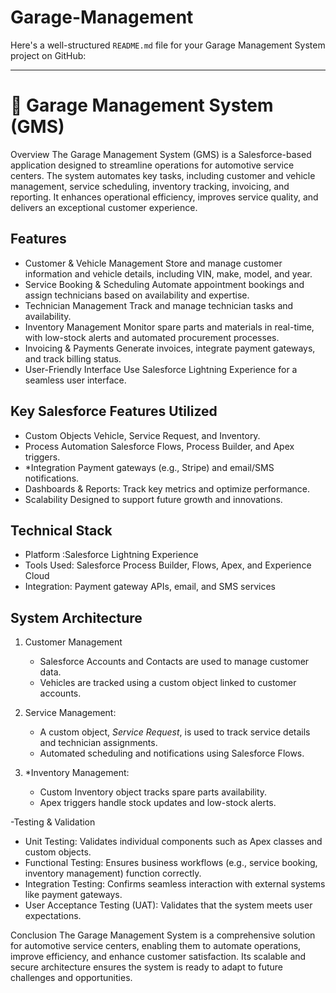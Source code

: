 # Garage-Management
Here's a well-structured `README.md` file for your Garage Management System project on GitHub:

---

# 🚗 Garage Management System (GMS)

Overview
The Garage Management System (GMS) is a Salesforce-based application designed to streamline operations for automotive service centers. The system automates key tasks, including customer and vehicle management, service scheduling, inventory tracking, invoicing, and reporting. It enhances operational efficiency, improves service quality, and delivers an exceptional customer experience.



## Features
- Customer & Vehicle Management Store and manage customer information and vehicle details, including VIN, make, model, and year.
- Service Booking & Scheduling Automate appointment bookings and assign technicians based on availability and expertise.
- Technician Management Track and manage technician tasks and availability.
- Inventory Management Monitor spare parts and materials in real-time, with low-stock alerts and automated procurement processes.
- Invoicing & Payments Generate invoices, integrate payment gateways, and track billing status.
- User-Friendly Interface Use Salesforce Lightning Experience for a seamless user interface.



## Key Salesforce Features Utilized
- Custom Objects Vehicle, Service Request, and Inventory.
- Process Automation Salesforce Flows, Process Builder, and Apex triggers.
- *Integration Payment gateways (e.g., Stripe) and email/SMS notifications.
- Dashboards & Reports: Track key metrics and optimize performance.
- Scalability Designed to support future growth and innovations.



## Technical Stack
- Platform :Salesforce Lightning Experience
- Tools Used: Salesforce Process Builder, Flows, Apex, and Experience Cloud
- Integration: Payment gateway APIs, email, and SMS services



## System Architecture
1. Customer Management  
   - Salesforce Accounts and Contacts are used to manage customer data.  
   - Vehicles are tracked using a custom object linked to customer accounts.
   
2. Service Management:  
   - A custom object, *Service Request*, is used to track service details and technician assignments.  
   - Automated scheduling and notifications using Salesforce Flows.  

3. *Inventory Management:  
   - Custom Inventory object tracks spare parts availability.  
   - Apex triggers handle stock updates and low-stock alerts.  

-Testing & Validation
- Unit Testing: Validates individual components such as Apex classes and custom objects.  
- Functional Testing: Ensures business workflows (e.g., service booking, inventory management) function correctly.  
- Integration Testing: Confirms seamless interaction with external systems like payment gateways.  
- User Acceptance Testing (UAT): Validates that the system meets user expectations.

Conclusion
The Garage Management System is a comprehensive solution for automotive service centers, enabling them to automate operations, improve efficiency, and enhance customer satisfaction. Its scalable and secure architecture ensures the system is ready to adapt to future challenges and opportunities.
